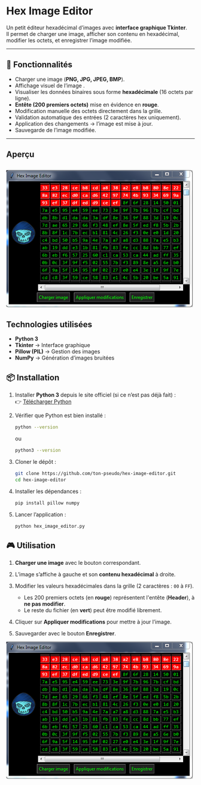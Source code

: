 
#  Hex Image Editor

Un petit éditeur hexadécimal d’images avec **interface graphique Tkinter**.  
Il permet de charger une image, afficher son contenu en hexadécimal, modifier les octets, et enregistrer l’image modifiée.

---

## 🚀 Fonctionnalités

- Charger une image (**PNG, JPG, JPEG, BMP**).
- Affichage visuel de l’image .
- Visualiser les données binaires sous forme **hexadécimale** (16 octets par ligne).
- **Entête (200 premiers octets)** mise en évidence en **rouge**.
- Modification manuelle des octets directement dans la grille.
- Validation automatique des entrées (2 caractères hex uniquement).
- Application des changements → l’image est mise à jour.
- Sauvegarde de l’image modifiée.

---
##  Aperçu
![Capture d'écran du projet](heximgeditor.PNG)
---
## Technologies utilisées

- **Python 3**
- **Tkinter** → Interface graphique
- **Pillow (PIL)** → Gestion des images
- **NumPy** → Génération d’images bruitées


## 📦 Installation

1. Installer **Python 3** depuis le site officiel (si ce n’est pas déjà fait) :  
   👉 [Télécharger Python](https://www.python.org/downloads/)

2. Vérifier que Python est bien installé :  
   ```bash
   python --version
   ```
   ou 
   ```bash
   python3 --version
   ```
   
3. Cloner le dépôt :
   ```bash
   git clone https://github.com/ton-pseudo/hex-image-editor.git
   cd hex-image-editor
   ```
4. Installer les dépendances :
   ```bash
   pip install pillow numpy
   ```
5. Lancer l’application :
   ```bash
   python hex_image_editor.py
   ```



## 🎮 Utilisation

1. **Charger une image** avec le bouton correspondant.

2. L’image s’affiche à gauche et son **contenu hexadécimal** à droite.

3. Modifier les valeurs hexadécimales dans la grille (2 caractères : `00` à `FF`).

   - Les 200 premiers octets (en **rouge**) représentent l'entête (**Header**), à **ne pas modifier**.
   - Le reste du fichier (en **vert**) peut être modifié librement.

1. Cliquer sur **Appliquer modifications** pour mettre à jour l’image.

2. Sauvegarder avec le bouton **Enregistrer**.

![Capture d'écran du projet](heximgeditor.PNG)
